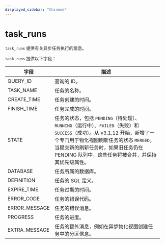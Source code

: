 ```yaml
---
displayed_sidebar: "Chinese"
---
```


# task_runs

`task_runs` 提供有关异步任务执行的信息。

`task_runs` 提供以下字段：

| 字段          | 描述                                                         |
| ------------- | ------------------------------------------------------------ |
| QUERY_ID      | 查询的 ID。                                                  |
| TASK_NAME     | 任务的名称。                                                 |
| CREATE_TIME   | 任务创建的时间。                                             |
| FINISH_TIME   | 任务完成的时间。                                             |
| STATE         | 任务的状态，包括 `PENDING`（待处理）、`RUNNING`（运行中）、`FAILED`（失败）和 `SUCCESS`（成功）。从 v3.1.12 开始，新增了一个专门用于物化视图刷新任务的状态 `MERGED`。当提交新的刷新任务时，如果旧任务仍在 PENDING 队列中，这些任务将被合并，并保持其优先级属性。 |
| DATABASE      | 任务所属的数据库。                                           |
| DEFINITION    | 任务的 SQL 定义。                                            |
| EXPIRE_TIME   | 任务过期的时间。                                             |
| ERROR_CODE    | 任务的错误代码。                                             |
| ERROR_MESSAGE | 任务的错误消息。                                             |
| PROGRESS      | 任务的进度。                                                 |
| EXTRA_MESSAGE | 任务的额外消息，例如在异步物化视图创建任务中的分区信息。     |
